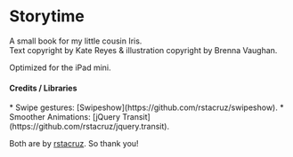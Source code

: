 <h1>Storytime</h1>
A small book for my little cousin Iris.<br>
Text copyright by Kate Reyes &amp; illustration copyright by Brenna Vaughan.<br>

Optimized for the iPad mini.


<h4>Credits / Libraries</h4>
* Swipe gestures: [Swipeshow](https://github.com/rstacruz/swipeshow).
* Smoother Animations: [jQuery Transit](https://github.com/rstacruz/jquery.transit).

Both are by [rstacruz](https://github.com/rstacruz). So thank you!
